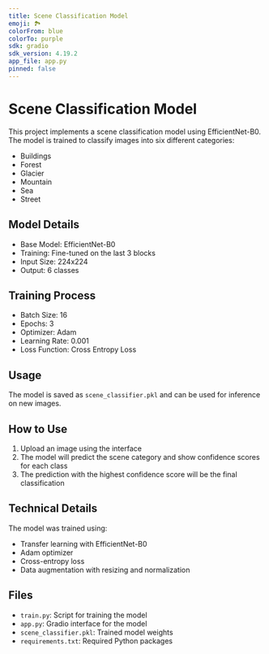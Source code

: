 ```yaml
---
title: Scene Classification Model
emoji: 🏞️
colorFrom: blue
colorTo: purple
sdk: gradio
sdk_version: 4.19.2
app_file: app.py
pinned: false
---
```


# Scene Classification Model

This project implements a scene classification model using EfficientNet-B0. The model is trained to classify images into six different categories:
- Buildings
- Forest
- Glacier
- Mountain
- Sea
- Street

## Model Details
- Base Model: EfficientNet-B0
- Training: Fine-tuned on the last 3 blocks
- Input Size: 224x224
- Output: 6 classes

## Training Process
- Batch Size: 16
- Epochs: 3
- Optimizer: Adam
- Learning Rate: 0.001
- Loss Function: Cross Entropy Loss

## Usage
The model is saved as `scene_classifier.pkl` and can be used for inference on new images.

## How to Use

1. Upload an image using the interface
2. The model will predict the scene category and show confidence scores for each class
3. The prediction with the highest confidence score will be the final classification

## Technical Details

The model was trained using:
- Transfer learning with EfficientNet-B0
- Adam optimizer
- Cross-entropy loss
- Data augmentation with resizing and normalization

## Files

- `train.py`: Script for training the model
- `app.py`: Gradio interface for the model
- `scene_classifier.pkl`: Trained model weights
- `requirements.txt`: Required Python packages 